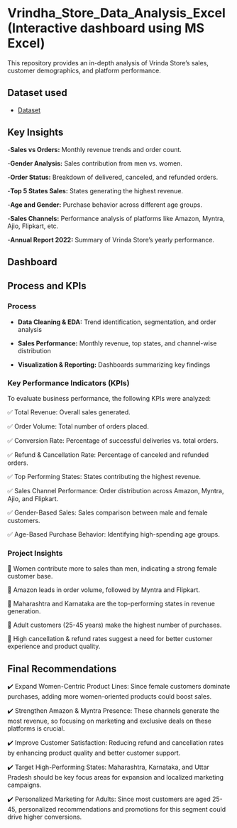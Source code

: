 # Vrindha_Store_Data_Analysis_Excel (Interactive dashboard using MS Excel)
This repository provides an in-depth analysis of Vrinda Store’s sales, customer demographics, and platform performance.

## Dataset used

- <a href="https://github.com/Priya-coder-alt/Vrindha_Store_Data_Analysis_Excel/blob/main/Vrinda%20Store%20Data%20Analysis%20.xlsx">Dataset</a>
  
## Key Insights  

-**Sales vs Orders:** Monthly revenue trends and order count.
  
-**Gender Analysis:** Sales contribution from men vs. women.

-**Order Status:** Breakdown of delivered, canceled, and refunded orders.

-**Top 5 States Sales:** States generating the highest revenue.

-**Age and Gender:** Purchase behavior across different age groups.

-**Sales Channels:** Performance analysis of platforms like Amazon, Myntra, Ajio, Flipkart, etc.

-**Annual Report 2022:** Summary of Vrinda Store’s yearly performance.

## Dashboard

## Process and KPIs

### Process  

- **Data Cleaning & EDA:** Trend identification, segmentation, and order analysis
   
- **Sales Performance:** Monthly revenue, top states, and channel-wise distribution
  
- **Visualization & Reporting:** Dashboards summarizing key findings  

### Key Performance Indicators (KPIs)  

To evaluate business performance, the following KPIs were analyzed:

✅ Total Revenue: Overall sales generated.

✅ Order Volume: Total number of orders placed.

✅ Conversion Rate: Percentage of successful deliveries vs. total orders.

✅ Refund & Cancellation Rate: Percentage of canceled and refunded orders.

✅ Top Performing States: States contributing the highest revenue.

✅ Sales Channel Performance: Order distribution across Amazon, Myntra, Ajio, and Flipkart.

✅ Gender-Based Sales: Sales comparison between male and female customers.

✅ Age-Based Purchase Behavior: Identifying high-spending age groups.

### Project Insights

📌 Women contribute more to sales than men, indicating a strong female customer base.

📌 Amazon leads in order volume, followed by Myntra and Flipkart.

📌 Maharashtra and Karnataka are the top-performing states in revenue generation.

📌 Adult customers (25-45 years) make the highest number of purchases.

📌 High cancellation & refund rates suggest a need for better customer experience and product quality.

## Final Recommendations  

✔️ Expand Women-Centric Product Lines: Since female customers dominate purchases, adding more women-oriented products could boost sales.

✔️ Strengthen Amazon & Myntra Presence: These channels generate the most revenue, so focusing on marketing and exclusive deals on these platforms is crucial.

✔️ Improve Customer Satisfaction: Reducing refund and cancellation rates by enhancing product quality and better customer support.

✔️ Target High-Performing States: Maharashtra, Karnataka, and Uttar Pradesh should be key focus areas for expansion and localized marketing campaigns.

✔️ Personalized Marketing for Adults: Since most customers are aged 25-45, personalized recommendations and promotions for this segment could drive higher conversions.


